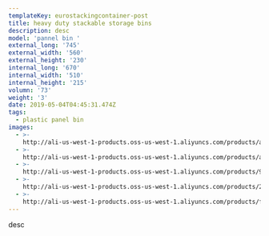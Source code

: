 ```yaml
---
templateKey: eurostackingcontainer-post
title: heavy duty stackable storage bins
description: desc
model: 'pannel bin '
external_long: '745'
external_width: '560'
external_height: '230'
internal_long: '670'
internal_width: '510'
internal_height: '215'
volumn: '73'
weight: '3'
date: 2019-05-04T04:45:31.474Z
tags:
  - plastic panel bin
images:
  - >-
    http://ali-us-west-1-products.oss-us-west-1.aliyuncs.com/products/aa02fa4f173a4ef99e456ad550e82186.jpg
  - >-
    http://ali-us-west-1-products.oss-us-west-1.aliyuncs.com/products/ab42511ea65b456aa26e95cc6b91f1aa.jpg
  - >-
    http://ali-us-west-1-products.oss-us-west-1.aliyuncs.com/products/94a4deefc8244a448711d79913a2e1e3.jpg
  - >-
    http://ali-us-west-1-products.oss-us-west-1.aliyuncs.com/products/2a4efb078a4b47cc94b752dc44e2ca64.jpg
  - >-
    http://ali-us-west-1-products.oss-us-west-1.aliyuncs.com/products/f0619171c42349f18940778ca7f6b475.jpg
---
```

desc
